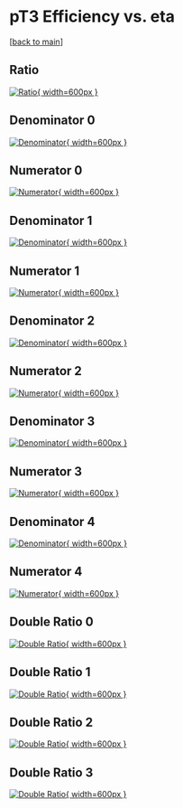 # pT3 Efficiency vs. eta

[[back to main](./)]



## Ratio

[![Ratio](../mtv/var/pT3_xtr_0_1_eff_eta.png){ width=600px }](../mtv/var/pT3_xtr_0_1_eff_eta.pdf)

## Denominator 0

[![Denominator](../mtv/den/pT3_xtr_0_1_eff_eta_den0.png){ width=600px }](../mtv/den/pT3_xtr_0_1_eff_eta_den0.pdf)

## Numerator 0

[![Numerator](../mtv/num/pT3_xtr_0_1_eff_eta_num0.png){ width=600px }](../mtv/num/pT3_xtr_0_1_eff_eta_num0.pdf)

## Denominator 1

[![Denominator](../mtv/den/pT3_xtr_0_1_eff_eta_den1.png){ width=600px }](../mtv/den/pT3_xtr_0_1_eff_eta_den1.pdf)

## Numerator 1

[![Numerator](../mtv/num/pT3_xtr_0_1_eff_eta_num1.png){ width=600px }](../mtv/num/pT3_xtr_0_1_eff_eta_num1.pdf)

## Denominator 2

[![Denominator](../mtv/den/pT3_xtr_0_1_eff_eta_den2.png){ width=600px }](../mtv/den/pT3_xtr_0_1_eff_eta_den2.pdf)

## Numerator 2

[![Numerator](../mtv/num/pT3_xtr_0_1_eff_eta_num2.png){ width=600px }](../mtv/num/pT3_xtr_0_1_eff_eta_num2.pdf)

## Denominator 3

[![Denominator](../mtv/den/pT3_xtr_0_1_eff_eta_den3.png){ width=600px }](../mtv/den/pT3_xtr_0_1_eff_eta_den3.pdf)

## Numerator 3

[![Numerator](../mtv/num/pT3_xtr_0_1_eff_eta_num3.png){ width=600px }](../mtv/num/pT3_xtr_0_1_eff_eta_num3.pdf)

## Denominator 4

[![Denominator](../mtv/den/pT3_xtr_0_1_eff_eta_den4.png){ width=600px }](../mtv/den/pT3_xtr_0_1_eff_eta_den4.pdf)

## Numerator 4

[![Numerator](../mtv/num/pT3_xtr_0_1_eff_eta_num4.png){ width=600px }](../mtv/num/pT3_xtr_0_1_eff_eta_num4.pdf)

## Double Ratio 0

[![Double Ratio](../mtv/ratio/pT3_xtr_0_1_eff_eta_ratio0.png){ width=600px }](../mtv/ratio/pT3_xtr_0_1_eff_eta_ratio0.pdf)

## Double Ratio 1

[![Double Ratio](../mtv/ratio/pT3_xtr_0_1_eff_eta_ratio1.png){ width=600px }](../mtv/ratio/pT3_xtr_0_1_eff_eta_ratio1.pdf)

## Double Ratio 2

[![Double Ratio](../mtv/ratio/pT3_xtr_0_1_eff_eta_ratio2.png){ width=600px }](../mtv/ratio/pT3_xtr_0_1_eff_eta_ratio2.pdf)

## Double Ratio 3

[![Double Ratio](../mtv/ratio/pT3_xtr_0_1_eff_eta_ratio3.png){ width=600px }](../mtv/ratio/pT3_xtr_0_1_eff_eta_ratio3.pdf)


